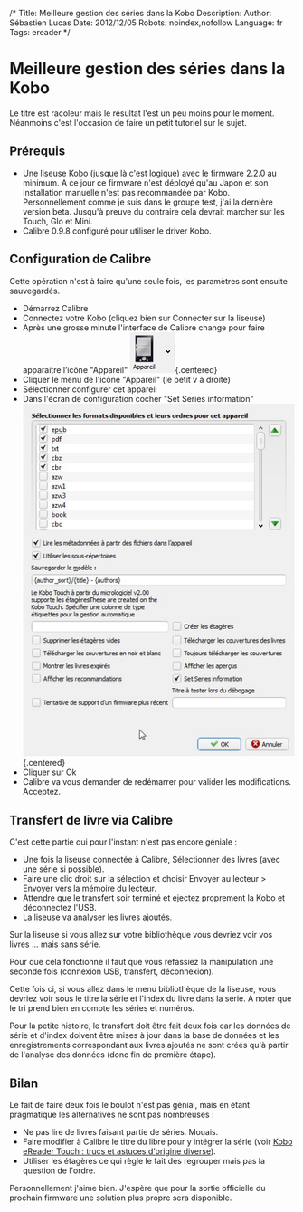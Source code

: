 /*
Title: Meilleure gestion des séries dans la Kobo
Description: 
Author: Sébastien Lucas
Date: 2012/12/05
Robots: noindex,nofollow
Language: fr
Tags: ereader
*/
# Meilleure gestion des séries dans la Kobo

Le titre est racoleur mais le résultat l'est un peu moins pour le moment. Néanmoins c'est l'occasion de faire un petit tutoriel sur le sujet.

## Prérequis

*	Une liseuse Kobo (jusque là c'est logique) avec le firmware 2.2.0 au minimum. A ce jour ce firmware n'est déployé qu'au Japon et son installation manuelle n'est pas recommandée par Kobo. Personnellement comme je suis dans le groupe test, j'ai la dernière version beta. Jusqu'à preuve du contraire cela devrait marcher sur les Touch, Glo et Mini.
*	Calibre 0.9.8 configuré pour utiliser le driver Kobo.

## Configuration de Calibre

Cette opération n'est à faire qu'une seule fois, les paramètres sont ensuite sauvegardés.

*	Démarrez Calibre
*	Connectez votre Kobo (cliquez bien sur Connecter sur la liseuse)
*	Après une grosse minute l'interface de Calibre change pour faire apparaitre l’icône "Appareil"
![Image](/blog/calibre_appareil.jpg){.centered}
*	Cliquer le menu de l'icône "Appareil" (le petit v à droite)
*	Sélectionner configurer cet appareil
*	Dans l'écran de configuration cocher "Set Series information"
![Image](/blog/calibre_kobo_config.jpg){.centered}
*	Cliquer sur Ok
*	Calibre va vous demander de redémarrer pour valider les modifications. Acceptez.

## Transfert de livre via Calibre

C'est cette partie qui pour l'instant n'est pas encore géniale :
*	Une fois la liseuse connectée à Calibre, Sélectionner des livres (avec une série si possible).
*	Faire une clic droit sur la sélection et choisir Envoyer au lecteur > Envoyer vers la mémoire du lecteur.
*	Attendre que le transfert soir terminé et ejectez proprement la Kobo et déconnectez l'USB.
*	La liseuse va analyser les livres ajoutés. 

Sur la liseuse si vous allez sur votre bibliothèque vous devriez voir vos livres ... mais sans série. 
  
Pour que cela fonctionne il faut que vous refassiez la manipulation une seconde fois (connexion USB, transfert, déconnexion).

Cette fois ci, si vous allez dans le menu bibliothèque de la liseuse, vous devriez voir sous le titre la série et l'index du livre dans la série. A noter que le tri prend bien en compte les séries et numéros.

Pour la petite histoire, le transfert doit être fait deux fois car les données de série et d'index doivent être mises à jour dans la base de données et les enregistrements correspondant aux livres ajoutés ne sont créés qu'à partir de l'analyse des données (donc fin de première étape).
## Bilan

Le fait de faire deux fois le boulot n'est pas génial, mais en étant pragmatique les alternatives ne sont pas nombreuses :
*	Ne pas lire de livres faisant partie de séries. Mouais.
*	Faire modifier à Calibre le titre du libre pour y intégrer la série (voir [Kobo eReader Touch : trucs et astuces d'origine diverse](/blog/kobo-ereader-touch-5)).
*	Utiliser les étagères ce qui règle le fait des regrouper mais pas la question de l'ordre.

Personnellement j'aime bien. J'espère que pour la sortie officielle du prochain firmware une solution plus propre sera disponible. 
